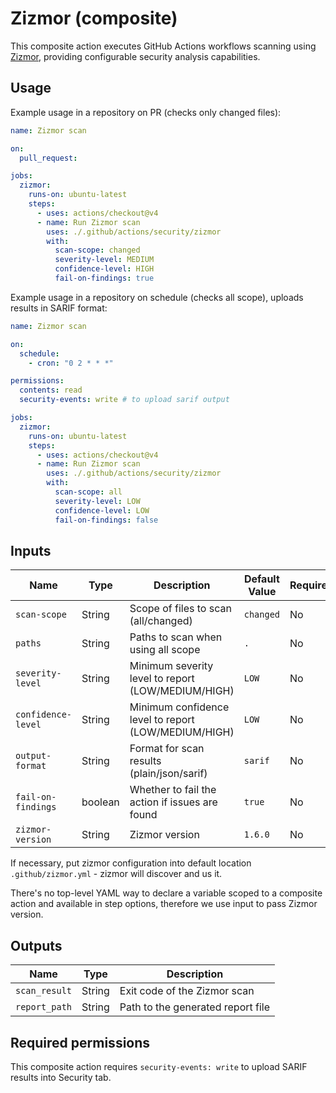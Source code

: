 # Zizmor (composite)

This composite action executes GitHub Actions workflows scanning using
[Zizmor](https://github.com/woodruffw/zizmor), 
providing configurable security analysis capabilities.

## Usage

Example usage in a repository on PR (checks only changed files):

```yaml
name: Zizmor scan

on:
  pull_request:

jobs:
  zizmor:
    runs-on: ubuntu-latest
    steps:
      - uses: actions/checkout@v4
      - name: Run Zizmor scan
        uses: ./.github/actions/security/zizmor
        with:
          scan-scope: changed
          severity-level: MEDIUM
          confidence-level: HIGH
          fail-on-findings: true
```

Example usage in a repository on schedule (checks all scope),
uploads results in SARIF format:

```yaml
name: Zizmor scan

on:
  schedule:
    - cron: "0 2 * * *"

permissions:
  contents: read
  security-events: write # to upload sarif output

jobs:
  zizmor:
    runs-on: ubuntu-latest
    steps:
      - uses: actions/checkout@v4
      - name: Run Zizmor scan
        uses: ./.github/actions/security/zizmor
        with:
          scan-scope: all
          severity-level: LOW
          confidence-level: LOW
          fail-on-findings: false
```

## Inputs

| Name               | Type    | Description                                          | Default Value | Required |
| ------------------ | ------- | ---------------------------------------------------- | ------------- | -------- |
| `scan-scope`       | String  | Scope of files to scan (all/changed)                 | `changed`     | No       |
| `paths`            | String  | Paths to scan when using all scope                   | `.`           | No       |
| `severity-level`   | String  | Minimum severity level to report (LOW/MEDIUM/HIGH)   | `LOW`         | No       |
| `confidence-level` | String  | Minimum confidence level to report (LOW/MEDIUM/HIGH) | `LOW`         | No       |
| `output-format`    | String  | Format for scan results (plain/json/sarif)           | `sarif`       | No       |
| `fail-on-findings` | boolean | Whether to fail the action if issues are found       | `true`        | No       |
| `zizmor-version`   | String  | Zizmor version                                       | `1.6.0`       | No       |

If necessary, put zizmor configuration into default 
location `.github/zizmor.yml` - zizmor will discover and us it.

There's no top-level YAML way to declare a variable scoped to a composite 
action and available in step options,
therefore we use input to pass Zizmor version.

## Outputs

| Name          | Type   | Description                       |
| ------------- | ------ | --------------------------------- |
| `scan_result` | String | Exit code of the Zizmor scan      |
| `report_path` | String | Path to the generated report file |

## Required permissions

This composite action requires `security-events: write` 
to upload SARIF results into Security tab.

